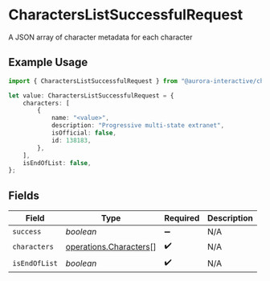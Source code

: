 # CharactersListSuccessfulRequest

A JSON array of character metadata for each character

## Example Usage

```typescript
import { CharactersListSuccessfulRequest } from "@aurora-interactive/chatbot-api-sdk/models/operations";

let value: CharactersListSuccessfulRequest = {
    characters: [
        {
            name: "<value>",
            description: "Progressive multi-state extranet",
            isOfficial: false,
            id: 138183,
        },
    ],
    isEndOfList: false,
};
```

## Fields

| Field                                                            | Type                                                             | Required                                                         | Description                                                      |
| ---------------------------------------------------------------- | ---------------------------------------------------------------- | ---------------------------------------------------------------- | ---------------------------------------------------------------- |
| `success`                                                        | *boolean*                                                        | :heavy_minus_sign:                                               | N/A                                                              |
| `characters`                                                     | [operations.Characters](../../models/operations/characters.md)[] | :heavy_check_mark:                                               | N/A                                                              |
| `isEndOfList`                                                    | *boolean*                                                        | :heavy_check_mark:                                               | N/A                                                              |